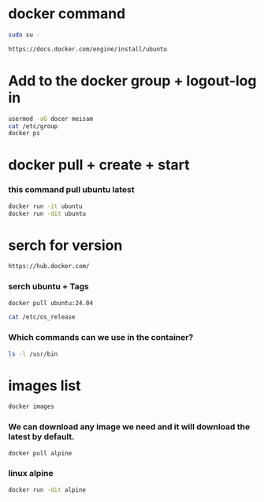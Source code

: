 # docker command

```bash
sudo su -
```
```bash
https://docs.docker.com/engine/install/ubuntu
```
# Add to the docker group + logout-log in
```bash
usermod -aG docer meisam
cat /etc/group
docker ps
```
# docker pull + create + start
### this command pull ubuntu latest
```bash
docker run -it ubuntu
docker run -dit ubuntu
```

# serch for version
```bash
https://hub.docker.com/
```
### serch ubuntu + Tags
```bash
docker pull ubuntu:24.04
```
```bash
cat /etc/os_release
```
### Which commands can we use in the container?
```bash
ls -l /usr/bin
```
# images list
```bash
docker images
```
### We can download any image we need and it will download the latest by default.
```bash
docker pull alpine
```
### linux alpine
```bash
docker run -dit alpine
```
